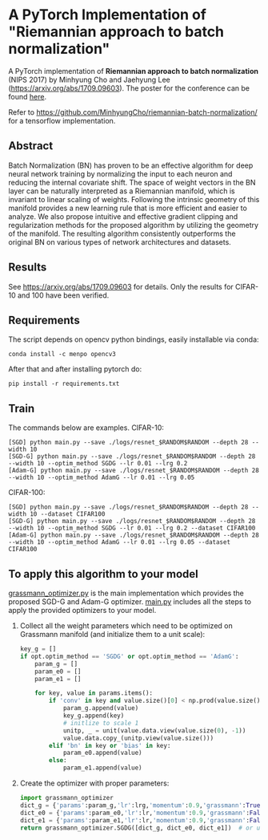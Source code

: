 # A PyTorch Implementation of "Riemannian approach to batch normalization"

A PyTorch implementation of **Riemannian approach to batch normalization** (NIPS 2017) by Minhyung Cho and Jaehyung Lee (https://arxiv.org/abs/1709.09603). The poster for the conference can be found [here](https://rawgit.com/MinhyungCho/riemannian-batch-normalization/master/riemannian-batch-normalization-poster.pdf).


Refer to https://github.com/MinhyungCho/riemannian-batch-normalization/ for a tensorflow implementation.


## Abstract
Batch Normalization (BN) has proven to be an effective algorithm for deep neural network training by normalizing the input to each neuron and reducing the internal covariate shift. The space of weight vectors in the BN layer can be naturally interpreted as a Riemannian manifold, which is invariant to linear scaling of weights. Following the intrinsic geometry of this manifold provides a new learning rule that is more efficient and easier to analyze. We also propose intuitive and effective gradient clipping and regularization methods for the proposed algorithm by utilizing the geometry of the manifold. The resulting algorithm consistently outperforms the original BN on various types of network architectures and datasets.

## Results
See https://arxiv.org/abs/1709.09603 for details. Only the results for CIFAR-10 and 100 have been verified.

## Requirements

The script depends on opencv python bindings, easily installable via conda:

```
conda install -c menpo opencv3
```

After that and after installing pytorch do:

```
pip install -r requirements.txt
```

## Train
The commands below are examples.
CIFAR-10:
```
[SGD] python main.py --save ./logs/resnet_$RANDOM$RANDOM --depth 28 --width 10
[SGD-G] python main.py --save ./logs/resnet_$RANDOM$RANDOM --depth 28 --width 10 --optim_method SGDG --lr 0.01 --lrg 0.2
[Adam-G] python main.py --save ./logs/resnet_$RANDOM$RANDOM --depth 28 --width 10 --optim_method AdamG --lr 0.01 --lrg 0.05
```
CIFAR-100:
```
[SGD] python main.py --save ./logs/resnet_$RANDOM$RANDOM --depth 28 --width 10 --dataset CIFAR100
[SGD-G] python main.py --save ./logs/resnet_$RANDOM$RANDOM --depth 28 --width 10 --optim_method SGDG --lr 0.01 --lrg 0.2 --dataset CIFAR100
[Adam-G] python main.py --save ./logs/resnet_$RANDOM$RANDOM --depth 28 --width 10 --optim_method AdamG --lr 0.01 --lrg 0.05 --dataset CIFAR100
```
## To apply this algorithm to your model
[grassmann_optimizer.py](https://github.com/MinhyungCho/riemannian-batch-normalization-pytorch/blob/master/grassmann_optimizer.py) is the main implementation which provides the proposed SGD-G and Adam-G optimizer. [main.py](https://github.com/MinhyungCho/riemannian-batch-normalization-pytorch/blob/master/main.py) includes all the steps to apply the provided optimizers to your model.

1. Collect all the weight parameters which need to be optimized on Grassmann manifold (and initialize them to a unit scale):

    ```python
    key_g = []
    if opt.optim_method == 'SGDG' or opt.optim_method == 'AdamG':
        param_g = []
        param_e0 = []
        param_e1 = []

        for key, value in params.items():
            if 'conv' in key and value.size()[0] < np.prod(value.size()[1:]):
                param_g.append(value)
                key_g.append(key)
                # initlize to scale 1
                unitp, _ = unit(value.data.view(value.size(0), -1)) 
                value.data.copy_(unitp.view(value.size()))
            elif 'bn' in key or 'bias' in key:
                param_e0.append(value)
            else:
                param_e1.append(value)
    ```


2. Create the optimizer with proper parameters:
    ```python
    import grassmann_optimizer
    dict_g = {'params':param_g,'lr':lrg,'momentum':0.9,'grassmann':True, 'omega':opt.omega, 'grad_clip':opt.grad_clip}
    dict_e0 = {'params':param_e0,'lr':lr,'momentum':0.9,'grassmann':False,'weight_decay':opt.bnDecay,'nesterov':True}
    dict_e1 = {'params':param_e1,'lr':lr,'momentum':0.9,'grassmann':False,'weight_decay':opt.weightDecay,'nesterov':True}
    return grassmann_optimizer.SGDG([dict_g, dict_e0, dict_e1])  # or use AdamG
    ```
